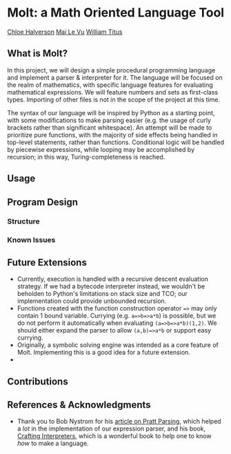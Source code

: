 # Molt: a Math Oriented Language Tool

[Chloe Halverson](https://github.com/chlohal)
[Mai Le Vu](https://github.com/mai-Le-Vu)
[William Titus](https://github.com/tippyToo)

## What is Molt?

In this project, we will design a simple procedural programming language and implement a parser & interpreter for it. The language will be focused on the realm of mathematics, with specific language features for evaluating mathematical expressions. We will feature numbers and sets as first-class types. Importing of other files is not in the scope of the project at this time.

The syntax of our language will be inspired by Python as a starting point, with some modifications to make parsing easier (e.g. the usage of curly brackets rather than significant whitespace). An attempt will be made to prioritize pure functions, with the majority of side effects being handled in top-level statements, rather than functions. Conditional logic will be handled by piecewise expressions, while looping may be accomplished by recursion; in this way, Turing-completeness is reached.

## Usage

## Program Design

### Structure

### Known Issues

## Future Extensions

- Currently, execution is handled with a recursive descent evaluation strategy. If we had a bytecode interpreter instead, we wouldn't be beholden to Python's limitations on stack size and TCO; our implementation could provide unbounded recursion.
- Functions created with the function construction operator `=>` may only contain 1 bound variable. Currying (e.g. `a=>b=>a*b`) is possible, but we do not perform it automatically when evaluating `(a=>b=>a*b)(1,2)`. We should either expand the parser to allow `(a,b)=>a*b` or support easy currying.
- Originally, a symbolic solving engine was intended as a core feature of Molt. Implementing this is a good idea for a future extension.
- 

## Contributions

## References & Acknowledgments

- Thank you to Bob Nystrom for his [article on Pratt Parsing](http://journal.stuffwithstuff.com/2011/03/19/pratt-parsers-expression-parsing-made-easy/), which helped a *lot* in the implementation of our expression parser, and his book, [Crafting Interpreters](https://craftinginterpreters.com/), which is a wonderful book to help one to know *how* to make a language.